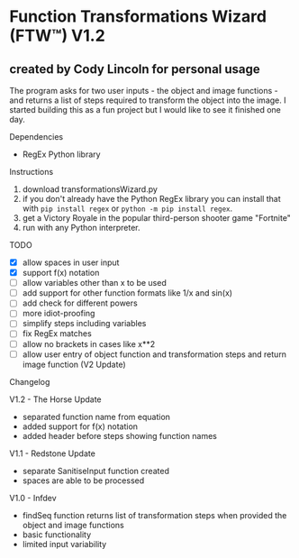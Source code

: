 # Function Transformations Wizard (FTW™) V1.2
## created by Cody Lincoln for personal usage

The program asks for two user inputs - the object and image functions - and returns a list of steps required to transform the object into the image.
I started building this as a fun project but I would like to see it finished one day.

Dependencies
- RegEx Python library

Instructions
1. download transformationsWizard.py
2. if you don't already have the Python RegEx library you can install that with `pip install regex` or `python -m pip install regex`.
3. get a Victory Royale in the popular third-person shooter game "Fortnite"
4. run with any Python interpreter.

TODO
- [x] allow spaces in user input
- [x] support f(x) notation
- [ ] allow variables other than x to be used
- [ ] add support for other function formats like 1/x and sin(x)
- [ ] add check for different powers
- [ ] more idiot-proofing
- [ ] simplify steps including variables
- [ ] fix RegEx matches
- [ ] allow no brackets in cases like x**2
- [ ] allow user entry of object function and transformation steps and return image function (V2 Update)

Changelog

V1.2 - The Horse Update
- separated function name from equation
- added support for f(x) notation
- added header before steps showing function names

V1.1 - Redstone Update
- separate SanitiseInput function created
- spaces are able to be processed

V1.0 - Infdev
- findSeq function returns list of transformation steps when provided the object and image functions
- basic functionality
- limited input variability